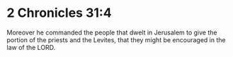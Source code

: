 # 2 Chronicles 31:4

Moreover he commanded the people that dwelt in Jerusalem to give the portion of the priests and the Levites, that they might be encouraged in the law of the LORD.